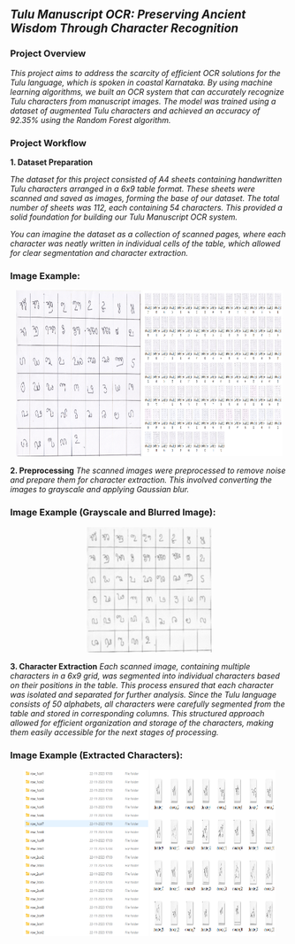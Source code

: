 ## _Tulu Manuscript OCR: Preserving Ancient Wisdom Through Character Recognition_
### Project Overview

*This project aims to address the scarcity of efficient OCR solutions for the Tulu language, which is spoken in coastal Karnataka. By using machine learning algorithms, we built an OCR system that can accurately recognize Tulu characters from manuscript images. The model was trained using a dataset of augmented Tulu characters and achieved an accuracy of 92.35% using the Random Forest algorithm.*

### Project Workflow

**1. Dataset Preparation**

_The dataset for this project consisted of A4 sheets containing handwritten Tulu characters arranged in a 6x9 table format. These sheets were scanned and saved as images, forming the base of our dataset. The total number of sheets was 112, each containing 54 characters. This provided a solid foundation for building our Tulu Manuscript OCR system._

_You can imagine the dataset as a collection of scanned pages, where each character was neatly written in individual cells of the table, which allowed for clear segmentation and character extraction._

### Image Example:
<p align="center">
  <img src="./images/image1.jpg" alt="Dataset Example 1" width="45%" height="300px" />
  <img src="./images/image9.png" alt="Dataset Example 2" width="50%" height="300px" />
</p>

**2. Preprocessing**
_The scanned images were preprocessed to remove noise and prepare them for character extraction. This involved converting the images to grayscale and applying Gaussian blur._

### Image Example (Grayscale and Blurred Image):
<p align="center">
  <img src="./images/image2.jpg" alt="Dataset Example 1" width="45%" />
</p>

**3. Character Extraction**
_Each scanned image, containing multiple characters in a 6x9 grid, was segmented into individual characters based on their positions in the table. This process ensured that each character was isolated and separated for further analysis. Since the Tulu language consists of 50 alphabets, all characters were carefully segmented from the table and stored in corresponding columns. This structured approach allowed for efficient organization and storage of the characters, making them easily accessible for the next stages of processing._

### Image Example (Extracted Characters):
<p align="center">
  <img src="./images/image3.png" alt="Dataset Example 1" width="45%" height="300px" />
  <img src="./images/image4.png" alt="Dataset Example 1" width="45%" height="300px"/>
</p>

